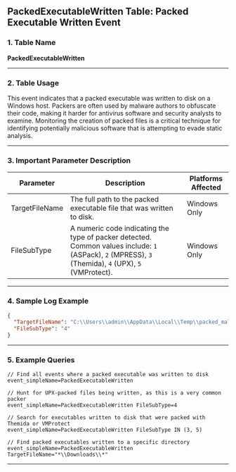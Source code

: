 ## PackedExecutableWritten Table: Packed Executable Written Event

### 1. Table Name
**PackedExecutableWritten**

---

### 2. Table Usage
This event indicates that a packed executable was written to disk on a Windows host. Packers are often used by malware authors to obfuscate their code, making it harder for antivirus software and security analysts to examine. Monitoring the creation of packed files is a critical technique for identifying potentially malicious software that is attempting to evade static analysis.

---

### 3. Important Parameter Description

| Parameter | Description | Platforms Affected |
|---|---|---|
| TargetFileName | The full path to the packed executable file that was written to disk. | Windows Only |
| FileSubType | A numeric code indicating the type of packer detected. Common values include: `1` (ASPack), `2` (MPRESS), `3` (Themida), `4` (UPX), `5` (VMProtect). | Windows Only |

---

### 4. Sample Log Example

```json
{
  "TargetFileName": "C:\\Users\\admin\\AppData\\Local\\Temp\\packed_malware.exe",
  "FileSubType": "4"
}
```

---

### 5. Example Queries
```xql
// Find all events where a packed executable was written to disk
event_simpleName=PackedExecutableWritten

// Hunt for UPX-packed files being written, as this is a very common packer
event_simpleName=PackedExecutableWritten FileSubType=4

// Search for executables written to disk that were packed with Themida or VMProtect
event_simpleName=PackedExecutableWritten FileSubType IN (3, 5)

// Find packed executables written to a specific directory
event_simpleName=PackedExecutableWritten TargetFileName="*\\Downloads\\*"
```
---